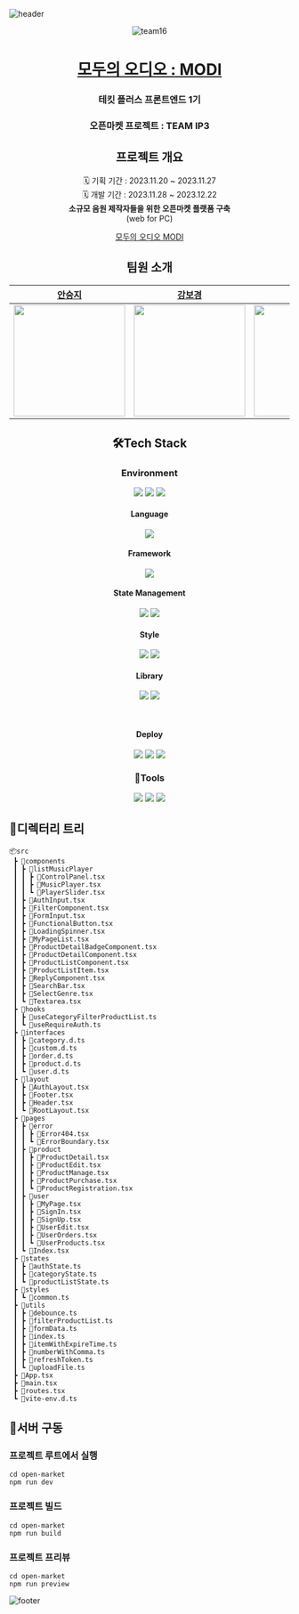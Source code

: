 ![header](https://capsule-render.vercel.app/api?type=waving&color=0:FF5501,100:FE3821)

<div align="center">

![team16](./open-market/public/logo/logo2.svg)

# [모두의 오디오 : MODI](https://github.com/techitPlus-FE-team3/open_market_projerct)

### 테킷 플러스 프론트엔드 1기
### 오픈마켓 프로젝트 : TEAM IP3

## 프로젝트 개요

🗓️ 기획 기간 : 2023.11.20 ~ 2023.11.27<br/>
🗓️ 개발 기간 : 2023.11.28 ~ 2023.12.22<br/>
**소규모 음원 제작자들을 위한 오픈마켓 플랫폼 구축**<br/>
(web for PC)

[모두의 오디오 MODI](https://develop--ip3-modi.netlify.app/)

## 팀원 소개

|                 [안승지](https://github.com/s-ja)                 |               [강보경](https://github.com/hungerbk)               |               [김진주](https://github.com/pearlKinn)               |
| :---------------------------------------------------------------: | :---------------------------------------------------------------: | :----------------------------------------------------------------: |
| <img width="200" height="200" src="./samples/teamates/asj.png" /> | <img width="200" height="200" src="./samples/teamates/kbk.png" /> | <img width="200" height="200" src="./samples//teamates/kjj.png" /> |

</div>

<div align="center">

## 🛠️Tech Stack

### Environment

<img src="https://img.shields.io/badge/Visual%20Studio%20Code-007ACC?style=for-the-badge&logo=Visual%20Studio%20Code&logoColor=white">
<img src="https://img.shields.io/badge/Git-F05032?style=for-the-badge&logo=Git&logoColor=white">
<img src="https://img.shields.io/badge/GitHub-181717?style=for-the-badge&logo=GitHub&logoColor=white">

#### Language

<img src="https://img.shields.io/badge/Typescript-3178C6?style=for-the-badge&logo=Typescript&logoColor=white"/>

#### Framework

<img src="https://img.shields.io/badge/vite-646CFF?style=for-the-badge&logo=vite&logoColor=white"/>

#### State Management

<img src="https://img.shields.io/badge/reactquery-FF4154?style=for-the-badge&logo=reactquery&logoColor=white"/> <img src="https://img.shields.io/badge/recoil-3578E5?style=for-the-badge&logo=recoil&logoColor=white"/>

#### Style

<img src="https://img.shields.io/badge/emotion-673AB8?style=for-the-badge&logo=emotion&logoColor=white"/> <img src="https://img.shields.io/badge/mui-007FFF?style=for-the-badge&logo=mui&logoColor=white"/>

#### Library

<img src="https://img.shields.io/badge/react-61DAFB?style=for-the-badge&logo=react&logoColor=white"/> <img src="https://img.shields.io/badge/reactrouter-CA4245?style=for-the-badge&logo=reactrouter&logoColor=white"/>

  <br/>

#### Deploy

<img src="https://img.shields.io/badge/mongodb-47A248?style=for-the-badge&logo=mongodb&logoColor=white"/> <img src="https://img.shields.io/badge/koyeb-121212?style=for-the-badge&logo=koyeb&logoColor=white"/> <img src="https://img.shields.io/badge/netlify-00C7B7?style=for-the-badge&logo=netlify&logoColor=white"/>

### 🧰Tools

<img src="https://img.shields.io/badge/github-181717?style=for-the-badge&logo=github&logoColor=white"> <img src="https://img.shields.io/badge/figma-F24E1E?style=for-the-badge&logo=figma&logoColor=white"> <img src="https://img.shields.io/badge/discord-5865F2?style=for-the-badge&logo=discord&logoColor=white">

</div>

## 📁디렉터리 트리

```
📦src
 ┣ 📂components
 ┃ ┣ 📂listMusicPlayer
 ┃ ┃ ┣ 📜ControlPanel.tsx
 ┃ ┃ ┣ 📜MusicPlayer.tsx
 ┃ ┃ ┗ 📜PlayerSlider.tsx
 ┃ ┣ 📜AuthInput.tsx
 ┃ ┣ 📜FilterComponent.tsx
 ┃ ┣ 📜FormInput.tsx
 ┃ ┣ 📜FunctionalButton.tsx
 ┃ ┣ 📜LoadingSpinner.tsx
 ┃ ┣ 📜MyPageList.tsx
 ┃ ┣ 📜ProductDetailBadgeComponent.tsx
 ┃ ┣ 📜ProductDetailComponent.tsx
 ┃ ┣ 📜ProductListComponent.tsx
 ┃ ┣ 📜ProductListItem.tsx
 ┃ ┣ 📜ReplyComponent.tsx
 ┃ ┣ 📜SearchBar.tsx
 ┃ ┣ 📜SelectGenre.tsx
 ┃ ┗ 📜Textarea.tsx
 ┣ 📂hooks
 ┃ ┣ 📜useCategoryFilterProductList.ts
 ┃ ┗ 📜useRequireAuth.ts
 ┣ 📂interfaces
 ┃ ┣ 📜category.d.ts
 ┃ ┣ 📜custom.d.ts
 ┃ ┣ 📜order.d.ts
 ┃ ┣ 📜product.d.ts
 ┃ ┗ 📜user.d.ts
 ┣ 📂layout
 ┃ ┣ 📜AuthLayout.tsx
 ┃ ┣ 📜Footer.tsx
 ┃ ┣ 📜Header.tsx
 ┃ ┗ 📜RootLayout.tsx
 ┣ 📂pages
 ┃ ┣ 📂error
 ┃ ┃ ┣ 📜Error404.tsx
 ┃ ┃ ┗ 📜ErrorBoundary.tsx
 ┃ ┣ 📂product
 ┃ ┃ ┣ 📜ProductDetail.tsx
 ┃ ┃ ┣ 📜ProductEdit.tsx
 ┃ ┃ ┣ 📜ProductManage.tsx
 ┃ ┃ ┣ 📜ProductPurchase.tsx
 ┃ ┃ ┗ 📜ProductRegistration.tsx
 ┃ ┣ 📂user
 ┃ ┃ ┣ 📜MyPage.tsx
 ┃ ┃ ┣ 📜SignIn.tsx
 ┃ ┃ ┣ 📜SignUp.tsx
 ┃ ┃ ┣ 📜UserEdit.tsx
 ┃ ┃ ┣ 📜UserOrders.tsx
 ┃ ┃ ┗ 📜UserProducts.tsx
 ┃ ┗ 📜Index.tsx
 ┣ 📂states
 ┃ ┣ 📜authState.ts
 ┃ ┣ 📜categoryState.ts
 ┃ ┗ 📜productListState.ts
 ┣ 📂styles
 ┃ ┗ 📜common.ts
 ┣ 📂utils
 ┃ ┣ 📜debounce.ts
 ┃ ┣ 📜filterProductList.ts
 ┃ ┣ 📜formData.ts
 ┃ ┣ 📜index.ts
 ┃ ┣ 📜itemWithExpireTime.ts
 ┃ ┣ 📜numberWithComma.ts
 ┃ ┣ 📜refreshToken.ts
 ┃ ┗ 📜uploadFile.ts
 ┣ 📜App.tsx
 ┣ 📜main.tsx
 ┣ 📜routes.tsx
 ┗ 📜vite-env.d.ts
```

## 👀서버 구동

### 프로젝트 루트에서 실행
<!-- * -s 옵션: 라우터를 추가할 경우 클라이언트가 요청한 모든 URL에 대해서 index.html을 응답하도록 설정 -->

```
cd open-market
npm run dev
```

### 프로젝트 빌드

```
cd open-market
npm run build
```

### 프로젝트 프리뷰

```
cd open-market
npm run preview
```

![footer](https://capsule-render.vercel.app/api?section=footer&type=waving&color=0:FF5501,100:FE3821)
